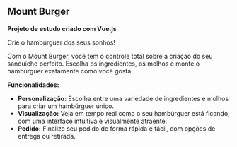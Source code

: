 ## Mount Burger

**Projeto de estudo criado com Vue.js**

Crie o hambúrguer dos seus sonhos! 

Com o Mount Burger, você tem o controle total sobre a criação do seu sanduíche perfeito. Escolha os ingredientes, os molhos e monte o hambúrguer exatamente como você gosta.

**Funcionalidades:**

* **Personalização:** Escolha entre uma variedade de ingredientes e molhos para criar um hambúrguer único.
* **Visualização:** Veja em tempo real como o seu hambúrguer está ficando, com uma interface intuitiva e visualmente atraente.
* **Pedido:** Finalize seu pedido de forma rápida e fácil, com opções de entrega ou retirada.
